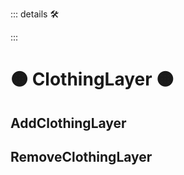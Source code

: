 ::: details 🛠



:::

# 🟠 <move>ClothingLayer</move> 🟠


## AddClothingLayer

## RemoveClothingLayer

